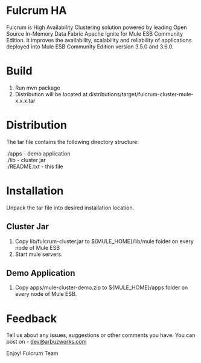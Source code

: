 # Fulcrum HA
Fulcrum is High Availability Clustering solution powered by leading Open Source In-Memory Data Fabric Apache Ignite for Mule ESB Community Edition. It improves the availability, scalability and reliability of applications deployed into Mule ESB Community Edition version 3.5.0 and 3.6.0.

# Build
1. Run mvn package
2. Distribution will be located at distributions/target/fulcrum-cluster-mule-x.x.x.tar

# Distribution
The tar file contains the following directory structure:

./apps                 - demo application  
./lib                  - cluster jar  
./README.txt           - this file  

# Installation
Unpack the tar file into desired installation location. 

## Cluster Jar
1. Copy lib/fulcrum-cluster.jar to ${MULE_HOME}/lib/mule folder on every node of Mule ESB
2. Start mule servers.

## Demo Application
1. Copy apps/mule-cluster-demo.zip to ${MULE_HOME}/apps folder on every node of Mule ESB.
 
# Feedback
Tell us about any issues, suggestions or other comments you have.
You can post on - dev@arbuzworks.com

Enjoy!
Fulcrum Team
